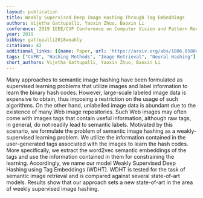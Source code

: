 ```yaml
---
layout: publication
title: Weakly Supervised Deep Image Hashing Through Tag Embeddings
authors: Vijetha Gattupalli, Yaoxin Zhuo, Baoxin Li
conference: 2019 IEEE/CVF Conference on Computer Vision and Pattern Recognition (CVPR)
year: 2019
bibkey: gattupalli2018weakly
citations: 42
additional_links: [{name: Paper, url: 'https://arxiv.org/abs/1806.05804'}]
tags: ["CVPR", "Hashing Methods", "Image Retrieval", "Neural Hashing"]
short_authors: Vijetha Gattupalli, Yaoxin Zhuo, Baoxin Li
---
```

Many approaches to semantic image hashing have been formulated as supervised
learning problems that utilize images and label information to learn the binary
hash codes. However, large-scale labeled image data is expensive to obtain,
thus imposing a restriction on the usage of such algorithms. On the other hand,
unlabelled image data is abundant due to the existence of many Web image
repositories. Such Web images may often come with images tags that contain
useful information, although raw tags, in general, do not readily lead to
semantic labels. Motivated by this scenario, we formulate the problem of
semantic image hashing as a weakly-supervised learning problem. We utilize the
information contained in the user-generated tags associated with the images to
learn the hash codes. More specifically, we extract the word2vec semantic
embeddings of the tags and use the information contained in them for
constraining the learning. Accordingly, we name our model Weakly Supervised
Deep Hashing using Tag Embeddings (WDHT). WDHT is tested for the task of
semantic image retrieval and is compared against several state-of-art models.
Results show that our approach sets a new state-of-art in the area of weekly
supervised image hashing.
